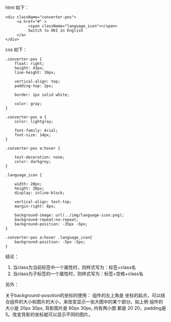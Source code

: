 html 如下：

~~~
<div className="converter-pos">
     <a href="#" >
          <span className="language_icon"></span>
          Switch to OKI in English
     </a>
</div>
~~~

css 如下：

~~~
.converter-pos {
    float: right;
    height: 43px;
    line-height: 39px;

    vertical-align: top;
    padding-top: 2px;

    border: 1px solid white;

    color: gray;
}

.converter-pos a {
    color: lightgray;

    font-family: Arial;
    font-size: 14px;
}

.converter-pos a:hover {

    text-decoration: none;
    color: darkgrey;
}

.language_icon {

    width: 20px;
    height: 30px;
    display: inline-block;

    vertical-align: text-top;
    margin-right: 8px;

    background-image: url(../img/language-icon.png);
    background-repeat:no-repeat;
    background-position: -35px -5px;
}

.converter-pos a:hover .language_icon{
    background-position: -5px -5px;
}
~~~

结论：

1. 当class为当前标签中一个属性时，则样式写为：标签+class名
2. 当class为子标签的一个属性时，则样式写为：标签+空格+class名

另外：

关于background-posotion的坐标的使用： 组件的左上角是 坐标的起点，可以结合组件的大小和图片的大小，来改变显示一张大图中的某个部分。如上例
组件的大小是 20px  30px, 背影图片是 60px 30px, 内有两小图 都是 20 20，padding是5。改变背影的坐标就可以显示不同的图片。
